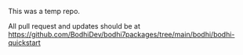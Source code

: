 This was a temp repo. 

All pull request and updates should be at https://github.com/BodhiDev/bodhi7packages/tree/main/bodhi/bodhi-quickstart
